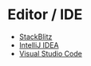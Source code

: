 # Editor / IDE

- [StackBlitz](https://stackblitz.com)
- [IntelliJ IDEA](https://www.jetbrains.com/idea/)
- [Visual Studio Code](https://code.visualstudio.com/)
